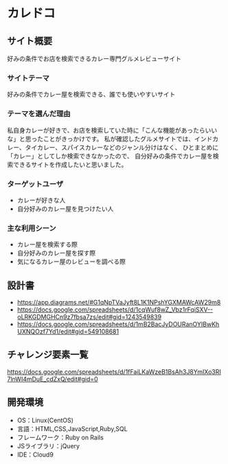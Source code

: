 # カレドコ

## サイト概要
好みの条件でお店を検索できるカレー専門グルメレビューサイト

### サイトテーマ
好みの条件でカレー屋を検索できる、誰でも使いやすいサイト

### テーマを選んだ理由
私自身カレーが好きで、お店を検索していた時に「こんな機能があったらいいな」と思ったことがきっかけです。
私が確認したグルメサイトでは、インドカレー、タイカレー、スパイスカレーなどのジャンル分けはなく、
ひとまとめに「カレー」としてしか検索できなかったので、
自分好みの条件でカレー屋を検索できるサイトを作成したいと思いました。

### ターゲットユーザ
* カレーが好きな人
* 自分好みのカレー屋を見つけたい人

### 主な利用シーン
* カレー屋を検索する際
* 自分好みのカレー屋を探す際
* 気になるカレー屋のレビューを調べる際

## 設計書
 * https://app.diagrams.net/#G1qNpTVaJyft8L1K1NPshYGXMAWcAW29m8
 * https://docs.google.com/spreadsheets/d/1cqWuf8wZ_Vbz1rFqiSXV--oLRKGDMGHCn9z7fbsa7zs/edit#gid=1243549839
 * https://docs.google.com/spreadsheets/d/1mB2BacJyDOURanOYIBwKhUXNQOzf7Yd1/edit#gid=549108681

## チャレンジ要素一覧
https://docs.google.com/spreadsheets/d/1fFaiLKaWzeB1BsAh3J8YmIXo3RI7lnWI4mDuE_cdZxQ/edit#gid=0

## 開発環境
* OS：Linux(CentOS)
* 言語：HTML,CSS,JavaScript,Ruby,SQL
* フレームワーク：Ruby on Rails
* JSライブラリ：jQuery
* IDE：Cloud9

